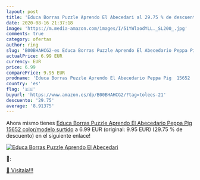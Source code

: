 ```yaml
---
layout: post
title: 'Educa Borras Puzzle Aprendo El Abecedari al 29.75 % de descuento'
date: 2020-08-16 21:37:18
image: 'https://m.media-amazon.com/images/I/51YWlaodYLL._SL200_.jpg'
comments: true
category: ofertas
author: ring
slug: 'B00BHAHCG2-es Educa Borras Puzzle Aprendo El Abecedario Peppa Pig  15652    color/modelo surtido'
actualPrice: 6.99 EUR
currency: EUR
price: 6.99
comparePrice: 9.95 EUR
prodname: 'Educa Borras Puzzle Aprendo El Abecedario Peppa Pig  15652    color/modelo surtido'
country: 'es'
flag: '🇪🇸'
buyurl: 'https://www.amazon.es/dp/B00BHAHCG2/?tag=tolees-21'
descuento: '29.75'
average: '8.91375'
---
```


Ahora mismo tienes [Educa Borras Puzzle Aprendo El Abecedario Peppa Pig  15652    color/modelo surtido](https://www.amazon.es/dp/B00BHAHCG2/?tag=tolees-21) a 6.99 EUR (original: 9.95 EUR) (29.75 %  de descuento) en el siguiente enlace!

[![Educa Borras Puzzle Aprendo El Abecedari](https://m.media-amazon.com/images/I/51YWlaodYLL._SL200_.jpg)](https://www.amazon.es/dp/B00BHAHCG2/?tag=tolees-21)

🔎:


[🛒 Visítala!!!](https://www.amazon.es/dp/B00BHAHCG2/?tag=tolees-21)
